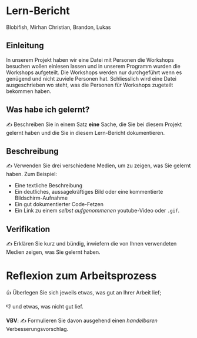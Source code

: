 # Lern-Bericht
Blobifish, Mirhan Christian, Brandon, Lukas

## Einleitung

In unserem Projekt haben wir eine Datei mit Personen die Workshops besuchen wollen einlesen lassen und in unserem Programm wurden die Workshops aufgeteilt. Die Workshops werden nur durchgeführt wenn es genügend und nicht zuviele Personen hat. Schliesslich wird eine Datei ausgeschrieben wo steht, was die Personen für Workshops zugeteilt bekommen haben. 

## Was habe ich gelernt?

✍️ Beschreiben Sie in einem Satz **eine** Sache, die Sie bei diesem Projekt gelernt haben und die Sie in diesem Lern-Bericht dokumentieren.

## Beschreibung

✍️ Verwenden Sie drei verschiedene Medien, um zu zeigen, was Sie gelernt haben. Zum Beispiel:

* Eine textliche Beschreibung
* Ein deutliches, aussagekräftiges Bild oder eine kommentierte Bildschirm-Aufnahme
* Ein gut dokumentierter Code-Fetzen
* Ein Link zu einem *selbst aufgenommenen* youtube-Video oder `.gif`.

## Verifikation

✍️ Erklären Sie kurz und bündig, inwiefern die von Ihnen verwendeten Medien zeigen, was Sie gelernt haben.

# Reflexion zum Arbeitsprozess

👍 Überlegen Sie sich jeweils etwas, was gut an Ihrer Arbeit lief; 

👎 und etwas, was nicht gut lief.

**VBV**: ✍️ Formulieren Sie davon ausgehend einen *handelbaren* Verbesserungsvorschlag.
